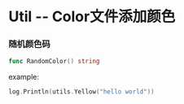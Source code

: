 # Util -- Color文件添加颜色 

### 随机颜色码
```go
func RandomColor() string 
```

example:
```go
log.Println(utils.Yellow("hello world"))
```
